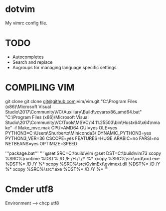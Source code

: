 # dotvim
My vimrc config file.

# TODO

+ Autocompletes
+ Search and replace
+ Augroups for managing language specific settings


# COMPILING VIM
git clone git clone git@github.com:vim/vim.git
"C:\Program Files (x86)\Microsoft Visual Studio\2017\Community\VC\Auxiliary\Build\vcvarsx86_amd64.bat"
"C:\Program Files (x86)\Microsoft Visual Studio\2017\Community\VC\Tools\MSVC\14.11.25503\bin\Hostx64\x64\nmake" -f Make_mvc.mak CPU=AMD64 GUI=yes OLE=yes PYTHON3=C:\Users\Shurberto\Miniconda3\ DYNAMIC_PYTHON3=yes PYTHON3_VER=36 CSCOPE=yes FEATURES=HUGE ARABIC=no FARSI=no NETBEANS=yes OPTIMIZE=SPEED

'''package.bat'''
'''
@set SRC=C:\build\vim
@set DST=C:\build\vim73
xcopy %SRC%\runtime %DST% /D /E /H /I /Y %*
xcopy %SRC%\src\xxd\xxd.exe %DST%\* /D /Y %*
xcopy %SRC%\src\GvimExt\gvimext.dll %DST%\* /D /Y %*
xcopy %SRC%\src\*.exe %DST%\* /D /Y %*
'''

# Cmder utf8
Environment --> chcp utf8
